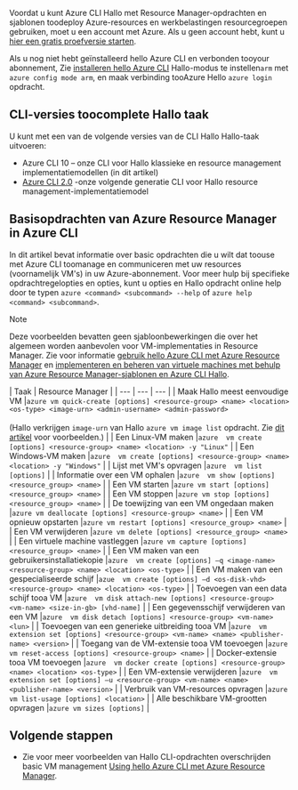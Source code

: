 Voordat u kunt Azure CLI Hallo met Resource Manager-opdrachten en sjablonen toodeploy Azure-resources en werkbelastingen resourcegroepen gebruiken, moet u een account met Azure. Als u geen account hebt, kunt u [hier een gratis proefversie starten](https://azure.microsoft.com/pricing/free-trial/).

Als u nog niet hebt geïnstalleerd hello Azure CLI en verbonden tooyour abonnement, Zie [installeren hello Azure CLI](../articles/cli-install-nodejs.md) Hallo-modus te instellen`arm` met `azure config mode arm`, en maak verbinding tooAzure Hello `azure login` opdracht.

## <a name="cli-versions-toocomplete-hello-task"></a>CLI-versies toocomplete Hallo taak
U kunt met een van de volgende versies van de CLI Hallo Hallo-taak uitvoeren:

- Azure CLI 10 – onze CLI voor Hallo klassieke en resource management implementatiemodellen (in dit artikel)
- [Azure CLI 2.0](../articles/virtual-machines/linux/cli-manage.md) -onze volgende generatie CLI voor Hallo resource management-implementatiemodel

## <a name="basic-azure-resource-manager-commands-in-azure-cli"></a>Basisopdrachten van Azure Resource Manager in Azure CLI
In dit artikel bevat informatie over basic opdrachten die u wilt dat toouse met Azure CLI toomanage en communiceren met uw resources (voornamelijk VM's) in uw Azure-abonnement.  Voor meer hulp bij specifieke opdrachtregelopties en opties, kunt u opties en Hallo opdracht online help door te typen `azure <command> <subcommand> --help` of `azure help <command> <subcommand>`.

> [!NOTE]
> Deze voorbeelden bevatten geen sjabloonbewerkingen die over het algemeen worden aanbevolen voor VM-implementaties in Resource Manager. Zie voor informatie [gebruik hello Azure CLI met Azure Resource Manager](../articles/xplat-cli-azure-resource-manager.md) en [implementeren en beheren van virtuele machines met behulp van Azure Resource Manager-sjablonen en Azure CLI Hallo](../articles/virtual-machines/linux/create-ssh-secured-vm-from-template.md?toc=%2fazure%2fvirtual-machines%2flinux%2ftoc.json).
> 
> 

| Taak | Resource Manager |
| --- | --- | --- |
| Maak Hallo meest eenvoudige VM |`azure vm quick-create [options] <resource-group> <name> <location> <os-type> <image-urn> <admin-username> <admin-password>`<br/><br/>(Hallo verkrijgen `image-urn` van Hallo `azure vm image list` opdracht. Zie [dit artikel](../articles/virtual-machines/linux/cli-ps-findimage.md?toc=%2fazure%2fvirtual-machines%2flinux%2ftoc.json) voor voorbeelden.) |
| Een Linux-VM maken |`azure  vm create [options] <resource-group> <name> <location> -y "Linux"` |
| Een Windows-VM maken |`azure  vm create [options] <resource-group> <name> <location> -y "Windows"` |
| Lijst met VM's opvragen |`azure  vm list [options]` |
| Informatie over een VM ophalen |`azure  vm show [options] <resource_group> <name>` |
| Een VM starten |`azure vm start [options] <resource_group> <name>` |
| Een VM stoppen |`azure vm stop [options] <resource_group> <name>` |
| De toewijzing van een VM ongedaan maken |`azure vm deallocate [options] <resource-group> <name>` |
| Een VM opnieuw opstarten |`azure vm restart [options] <resource_group> <name>` |
| Een VM verwijderen |`azure vm delete [options] <resource_group> <name>` |
| Een virtuele machine vastleggen |`azure vm capture [options] <resource_group> <name>` |
| Een VM maken van een gebruikersinstallatiekopie |`azure  vm create [options] –q <image-name> <resource-group> <name> <location> <os-type>` |
| Een VM maken van een gespecialiseerde schijf |`azue  vm create [options] –d <os-disk-vhd> <resource-group> <name> <location> <os-type>` |
| Toevoegen van een data schijf tooa VM |`azure  vm disk attach-new [options] <resource-group> <vm-name> <size-in-gb> [vhd-name]` |
| Een gegevensschijf verwijderen van een VM |`azure  vm disk detach [options] <resource-group> <vm-name> <lun>` |
| Toevoegen van een generieke uitbreiding tooa VM |`azure  vm extension set [options] <resource-group> <vm-name> <name> <publisher-name> <version>` |
| Toegang van de VM-extensie tooa VM toevoegen |`azure vm reset-access [options] <resource-group> <name>` |
| Docker-extensie tooa VM toevoegen |`azure  vm docker create [options] <resource-group> <name> <location> <os-type>` |
| Een VM-extensie verwijderen |`azure  vm extension set [options] –u <resource-group> <vm-name> <name> <publisher-name> <version>` |
| Verbruik van VM-resources opvragen |`azure vm list-usage [options] <location>` |
| Alle beschikbare VM-grootten opvragen |`azure vm sizes [options]` |

## <a name="next-steps"></a>Volgende stappen
* Zie voor meer voorbeelden van Hallo CLI-opdrachten overschrijden basic VM management [Using hello Azure CLI met Azure Resource Manager](../articles/virtual-machines/azure-cli-arm-commands.md).
